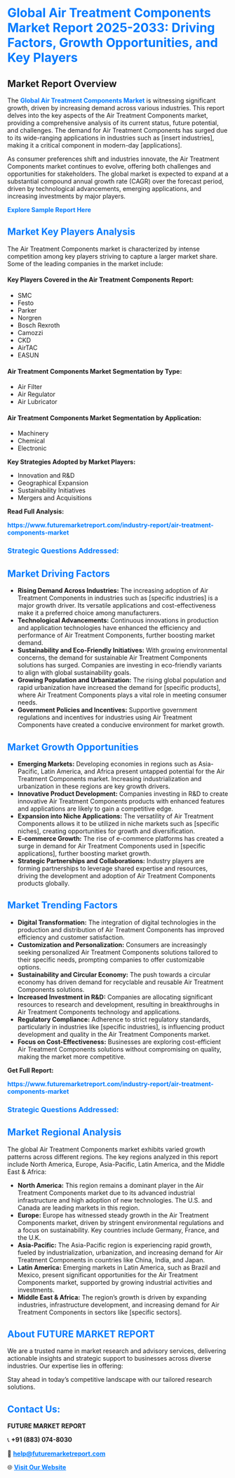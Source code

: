 <h1 style="color: #007BFF;">Global Air Treatment Components Market Report 2025-2033: Driving Factors, Growth Opportunities, and Key Players</h1>

<section id="overview">
<h2>Market Report Overview</h2>
<p>The <a href="https://www.futuremarketreport.com/industry-report/air-treatment-components-market" style="color: #007BFF; text-decoration: none;"><strong>Global Air Treatment Components Market</strong></a> is witnessing significant growth, driven by increasing demand across various industries. This report delves into the key aspects of the Air Treatment Components market, providing a comprehensive analysis of its current status, future potential, and challenges. The demand for Air Treatment Components has surged due to its wide-ranging applications in industries such as [insert industries], making it a critical component in modern-day [applications].</p>
<p>As consumer preferences shift and industries innovate, the Air Treatment Components market continues to evolve, offering both challenges and opportunities for stakeholders. The global market is expected to expand at a substantial compound annual growth rate (CAGR) over the forecast period, driven by technological advancements, emerging applications, and increasing investments by major players.</p>
</section>

<section id="overview">
<p><a href="https://www.futuremarketreport.com/request-sample/reportId=53627" style="color: #007BFF; text-decoration: none;"><strong>Explore Sample Report Here</strong></a></p>
</section>

<section id="key-players">
<h2 style="color: #007BFF;">Market Key Players Analysis</h2>
<p>The Air Treatment Components market is characterized by intense competition among key players striving to capture a larger market share. Some of the leading companies in the market include:</p>
<h4>Key Players Covered in the Air Treatment Components Report:</h4>
<ul><li>SMC</li><li>Festo</li><li>Parker</li><li>Norgren</li><li>Bosch Rexroth</li><li>Camozzi</li><li>CKD</li><li>AirTAC</li><li>EASUN</li></ul>
<h4>Air Treatment Components Market Segmentation by Type:</h4>
<ul><li>Air Filter</li><li>Air Regulator</li><li>Air Lubricator</li></ul>

<h4>Air Treatment Components Market Segmentation by Application:</h4>
<ul><li>Machinery</li><li>Chemical</li><li>Electronic</li></ul>
<p><strong>Key Strategies Adopted by Market Players:</strong></p>
<ul>
<li>Innovation and R&D</li>
<li>Geographical Expansion</li>
<li>Sustainability Initiatives</li>
<li>Mergers and Acquisitions</li>
</ul>
</section>

<section>
<p><strong>Read Full Analysis: </strong></p><a href="https://www.futuremarketreport.com/industry-report/air-treatment-components-market" style="color: #007BFF; text-decoration: none;"><strong>https://www.futuremarketreport.com/industry-report/air-treatment-components-market</strong></a>
<h3 style="color: #007BFF;">Strategic Questions Addressed:</h3>
</section>

<section id="driving-factors">
<h2 style="color: #007BFF;">Market Driving Factors</h2>
<ul>
<li><strong>Rising Demand Across Industries:</strong> The increasing adoption of Air Treatment Components in industries such as [specific industries] is a major growth driver. Its versatile applications and cost-effectiveness make it a preferred choice among manufacturers.</li>
<li><strong>Technological Advancements:</strong> Continuous innovations in production and application technologies have enhanced the efficiency and performance of Air Treatment Components, further boosting market demand.</li>
<li><strong>Sustainability and Eco-Friendly Initiatives:</strong> With growing environmental concerns, the demand for sustainable Air Treatment Components solutions has surged. Companies are investing in eco-friendly variants to align with global sustainability goals.</li>
<li><strong>Growing Population and Urbanization:</strong> The rising global population and rapid urbanization have increased the demand for [specific products], where Air Treatment Components plays a vital role in meeting consumer needs.</li>
<li><strong>Government Policies and Incentives:</strong> Supportive government regulations and incentives for industries using Air Treatment Components have created a conducive environment for market growth.</li>
</ul>
</section>

<section id="growth-opportunities">
<h2 style="color: #007BFF;">Market Growth Opportunities</h2>
<ul>
<li><strong>Emerging Markets:</strong> Developing economies in regions such as Asia-Pacific, Latin America, and Africa present untapped potential for the Air Treatment Components market. Increasing industrialization and urbanization in these regions are key growth drivers.</li>
<li><strong>Innovative Product Development:</strong> Companies investing in R&D to create innovative Air Treatment Components products with enhanced features and applications are likely to gain a competitive edge.</li>
<li><strong>Expansion into Niche Applications:</strong> The versatility of Air Treatment Components allows it to be utilized in niche markets such as [specific niches], creating opportunities for growth and diversification.</li>
<li><strong>E-commerce Growth:</strong> The rise of e-commerce platforms has created a surge in demand for Air Treatment Components used in [specific applications], further boosting market growth.</li>
<li><strong>Strategic Partnerships and Collaborations:</strong> Industry players are forming partnerships to leverage shared expertise and resources, driving the development and adoption of Air Treatment Components products globally.</li>
</ul>
</section>

<section id="trending-factors">
<h2 style="color: #007BFF;">Market Trending Factors</h2>
<ul>
<li><strong>Digital Transformation:</strong> The integration of digital technologies in the production and distribution of Air Treatment Components has improved efficiency and customer satisfaction.</li>
<li><strong>Customization and Personalization:</strong> Consumers are increasingly seeking personalized Air Treatment Components solutions tailored to their specific needs, prompting companies to offer customizable options.</li>
<li><strong>Sustainability and Circular Economy:</strong> The push towards a circular economy has driven demand for recyclable and reusable Air Treatment Components solutions.</li>
<li><strong>Increased Investment in R&D:</strong> Companies are allocating significant resources to research and development, resulting in breakthroughs in Air Treatment Components technology and applications.</li>
<li><strong>Regulatory Compliance:</strong> Adherence to strict regulatory standards, particularly in industries like [specific industries], is influencing product development and quality in the Air Treatment Components market.</li>
<li><strong>Focus on Cost-Effectiveness:</strong> Businesses are exploring cost-efficient Air Treatment Components solutions without compromising on quality, making the market more competitive.</li>
</ul>
</section>

<section>
<p><strong>Get Full Report: </strong></p><a href="https://www.futuremarketreport.com/industry-report/air-treatment-components-market" style="color: #007BFF; text-decoration: none;"><strong>https://www.futuremarketreport.com/industry-report/air-treatment-components-market</strong></a>
<h3 style="color: #007BFF;">Strategic Questions Addressed:</h3>
</section>


<section id="regional-analysis">
<h2 style="color: #007BFF;">Market Regional Analysis</h2>
<p>The global Air Treatment Components market exhibits varied growth patterns across different regions. The key regions analyzed in this report include North America, Europe, Asia-Pacific, Latin America, and the Middle East & Africa:</p>
<ul>
<li><strong>North America:</strong> This region remains a dominant player in the Air Treatment Components market due to its advanced industrial infrastructure and high adoption of new technologies. The U.S. and Canada are leading markets in this region.</li>
<li><strong>Europe:</strong> Europe has witnessed steady growth in the Air Treatment Components market, driven by stringent environmental regulations and a focus on sustainability. Key countries include Germany, France, and the U.K.</li>
<li><strong>Asia-Pacific:</strong> The Asia-Pacific region is experiencing rapid growth, fueled by industrialization, urbanization, and increasing demand for Air Treatment Components in countries like China, India, and Japan.</li>
<li><strong>Latin America:</strong> Emerging markets in Latin America, such as Brazil and Mexico, present significant opportunities for the Air Treatment Components market, supported by growing industrial activities and investments.</li>
<li><strong>Middle East & Africa:</strong> The region’s growth is driven by expanding industries, infrastructure development, and increasing demand for Air Treatment Components in sectors like [specific sectors].</li>
</ul>
</section>

<footer>
<h2 style="color: #007BFF;">About FUTURE MARKET REPORT</h2>
<p>We are a trusted name in market research and advisory services, delivering actionable insights and strategic support to businesses across diverse industries. Our expertise lies in offering:</p>

<p>Stay ahead in today’s competitive landscape with our tailored research solutions.</p>

<h2 style="color: #007BFF;">Contact Us:</h2>
<p><strong>FUTURE MARKET REPORT</strong></p>
<p>📞 <strong>+91 (883) 074-8030</strong></p>
<p>📧 <strong><a href="mailto:help@futuremarketreport.com" style="color: #007BFF;">help@futuremarketreport.com</a></strong></p>
<p>🌐 <strong><a href="https://www.futuremarketreport.com/" style="color: #007BFF;">Visit Our Website</a></strong></p>
</footer>